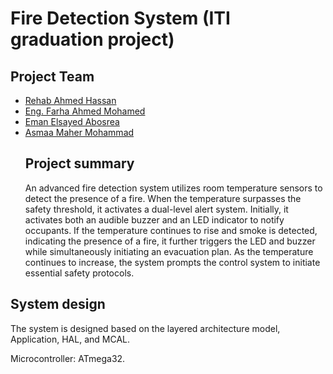 # Fire Detection System (ITI graduation project)
## Project Team
* [Rehab Ahmed Hassan](https://www.linkedin.com/in/rehab-ahmed-273949195)
* [Eng. Farha Ahmed Mohamed](https://www.linkedin.com/in/farha-elameer-8b62aa207)
* [Eman Elsayed Abosrea](https://www.linkedin.com/in/eman-elsayed-55293223a)
* [Asmaa Maher Mohammad](https://www.linkedin.com/in/asmaa-maher-41802b254/?trk=contact-info)
  ## Project summary 
  An advanced fire detection system utilizes room temperature sensors to detect the presence of a fire. When the temperature surpasses the safety threshold, it activates a dual-level alert system. Initially, it activates both an audible buzzer and an LED indicator to notify occupants. If the temperature continues to rise and smoke is detected, indicating the presence of a fire, it further triggers the LED and buzzer while simultaneously initiating an evacuation plan. As the temperature continues to increase, the system prompts the control system to initiate essential safety protocols.


## System design
The system is designed based on the layered architecture model, Application, HAL, and MCAL.

Microcontroller: ATmega32.


